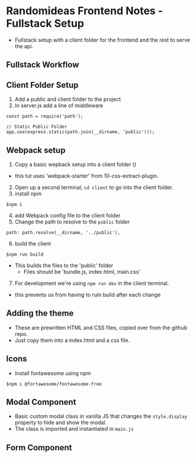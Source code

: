 # Randomideas Frontend Notes - Fullstack Setup
- Fullstack setup with a client folder for the frontend and the rest to serve the api.

## Fullstack Workflow

## Client Folder Setup
1. Add a public and client folder to the project
2. In server.js add a line of middleware
``` JS server.js
const path = require('path');

// Static Public Folder
app.use(express.static(path.join(__dirname, 'public')));
```

## Webpack setup
1. Copy a basic wepback setup into a client folder ()
  - this tut uses 'webpack-starter' from 10-css-extract-plugin.
2. Open up a second terminal, `cd client` to go into the client folder.
3. install npm
``` JS client terminal
$npm i
```
4. add Webpack config file to the client folder
5. Change the path to resolve to the `public` folder
``` JS webpack-config.js
path: path.resolve(__dirname, '../public'), 
```
6. build the client
``` JS client terminal
$npm run build
```
- This builds the files to the 'public' folder
  - Files should be 'bundle.js, index.html, main.css'

7. For development we're using `npm run dev` in the client terminal.
  - this prevents us from having to ruin build after each change


## Adding the theme
- These are prewritten HTML and CSS files, copied over from the github repo.
- Just copy them into a index.html and a css file.

## Icons
- Install fontawesome using npm
``` JS client terminal
$npm i @fortawesome/fontawesome-free
```

## Modal Component
- Basic custom modal class in vanilla JS that changes the `style.display` property to hide and show the modal.
- The class is imported and instantiated in `main.js`

## Form Component





